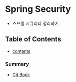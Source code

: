 # Spring Security
 - 스프링 시큐리티 정리하기

## Table of Contents
- [contents](/docs/README.md)

### Summary
- [Git Book](https://seokrae.gitbook.io/sr/)
